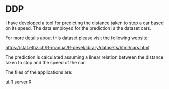# DDP

I have developed a tool for predicting the distance taken to stop a car based on its speed.
The data employed for the prediction is the dataset cars.

For more details about this dataset please visit the following website:

<https://stat.ethz.ch/R-manual/R-devel/library/datasets/html/cars.html>

The prediction is calculated assuming a linear relation between the distance taken to stop and the speed of the car.

The files of the applications are:

ui.R server.R

